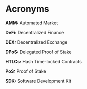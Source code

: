 # Acronyms

**AMM:** Automated Market

**DeFi:** Decentralized Finance

**DEX:** Decentralized Exchange

**DPoS:** Delegated Proof of Stake

**HTLCs:** Hash Time-locked Contracts

**PoS:** Proof of Stake

**SDK:** Software Development Kit

